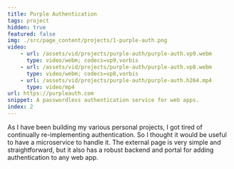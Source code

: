 ```yaml
---
title: Purple Authentication
tags: project
hidden: true
featured: false
img: ./src/page_content/projects/1-purple-auth.png
video:
    - url: /assets/vid/projects/purple-auth/purple-auth.vp9.webm
      type: video/webm; codecs=vp9,vorbis
    - url: /assets/vid/projects/purple-auth/purple-auth.vp8.webm
      type: video/webm; codecs=vp8,vorbis
    - url: /assets/vid/projects/purple-auth/purple-auth.h264.mp4
      type: video/mp4
url: https://purpleauth.com
snippet: A passwordless authentication service for web apps.
index: 2
---
```

As I have been building my various personal projects, I got tired of continually re-implementing
authentication. So I thought it would be useful to have a microservice to handle it. The external
page is very simple and straightforward, but it also has a robust backend and portal for
adding authentication to any web app.

